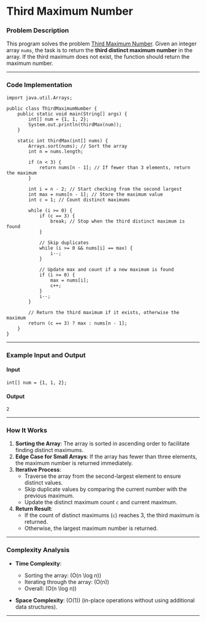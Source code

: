 # Third Maximum Number

### Problem Description
This program solves the problem [Third Maximum Number](https://leetcode.com/problems/third-maximum-number/description/). Given an integer array `nums`, the task is to return the **third distinct maximum number** in the array. If the third maximum does not exist, the function should return the maximum number.

---

### Code Implementation
```java[]
import java.util.Arrays;

public class ThirdMaximumNumber {
    public static void main(String[] args) {
        int[] num = {1, 1, 2};
        System.out.println(thirdMax(num));
    }

    static int thirdMax(int[] nums) {
        Arrays.sort(nums); // Sort the array
        int n = nums.length;

        if (n < 3) {
            return nums[n - 1]; // If fewer than 3 elements, return the maximum
        }

        int i = n - 2; // Start checking from the second largest
        int max = nums[n - 1]; // Store the maximum value
        int c = 1; // Count distinct maximums

        while (i >= 0) {
            if (c == 3) {
                break; // Stop when the third distinct maximum is found
            }

            // Skip duplicates
            while (i >= 0 && nums[i] == max) {
                i--;
            }

            // Update max and count if a new maximum is found
            if (i >= 0) {
                max = nums[i];
                c++;
            }
            i--;
        }

        // Return the third maximum if it exists, otherwise the maximum
        return (c == 3) ? max : nums[n - 1];
    }
}
```

---

### Example Input and Output
#### Input
```java[]
int[] num = {1, 1, 2};
```
#### Output
```java[]
2
```

---

### How It Works
1. **Sorting the Array**: The array is sorted in ascending order to facilitate finding distinct maximums.
2. **Edge Case for Small Arrays**: If the array has fewer than three elements, the maximum number is returned immediately.
3. **Iterative Process**:
    - Traverse the array from the second-largest element to ensure distinct values.
    - Skip duplicate values by comparing the current number with the previous maximum.
    - Update the distinct maximum count `c` and current maximum.
4. **Return Result**:
    - If the count of distinct maximums (`c`) reaches 3, the third maximum is returned.
    - Otherwise, the largest maximum number is returned.

---

### Complexity Analysis
- **Time Complexity**:
    - Sorting the array: \(O(n \log n)\)
    - Iterating through the array: \(O(n)\)
    - Overall: \(O(n \log n)\)

- **Space Complexity**: \(O(1)\) (in-place operations without using additional data structures).

---

